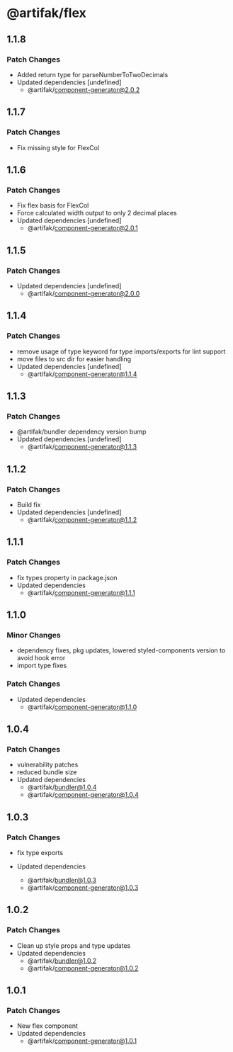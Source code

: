 # @artifak/flex

## 1.1.8

### Patch Changes

- Added return type for parseNumberToTwoDecimals
- Updated dependencies [undefined]
  - @artifak/component-generator@2.0.2

## 1.1.7

### Patch Changes

- Fix missing style for FlexCol

## 1.1.6

### Patch Changes

- Fix flex basis for FlexCol
- Force calculated width output to only 2 decimal places
- Updated dependencies [undefined]
  - @artifak/component-generator@2.0.1

## 1.1.5

### Patch Changes

- Updated dependencies [undefined]
  - @artifak/component-generator@2.0.0

## 1.1.4

### Patch Changes

- remove usage of type keyword for type imports/exports for lint support
- move files to src dir for easier handling
- Updated dependencies [undefined]
  - @artifak/component-generator@1.1.4

## 1.1.3

### Patch Changes

- @artifak/bundler dependency version bump
- Updated dependencies [undefined]
  - @artifak/component-generator@1.1.3

## 1.1.2

### Patch Changes

- Build fix
- Updated dependencies [undefined]
  - @artifak/component-generator@1.1.2

## 1.1.1

### Patch Changes

- fix types property in package.json
- Updated dependencies
  - @artifak/component-generator@1.1.1

## 1.1.0

### Minor Changes

- dependency fixes, pkg updates, lowered styled-components version to avoid hook error
- import type fixes

### Patch Changes

- Updated dependencies
  - @artifak/component-generator@1.1.0

## 1.0.4

### Patch Changes

- vulnerability patches
- reduced bundle size
- Updated dependencies
  - @artifak/bundler@1.0.4
  - @artifak/component-generator@1.0.4

## 1.0.3

### Patch Changes

- fix type exports

- Updated dependencies
  - @artifak/bundler@1.0.3
  - @artifak/component-generator@1.0.3

## 1.0.2

### Patch Changes

- Clean up style props and type updates
- Updated dependencies
  - @artifak/bundler@1.0.2
  - @artifak/component-generator@1.0.2

## 1.0.1

### Patch Changes

- New flex component
- Updated dependencies
  - @artifak/component-generator@1.0.1
